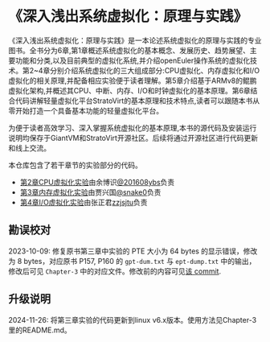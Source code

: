 # 《深入浅出系统虚拟化：原理与实践》

《深入浅出系统虚拟化：原理与实践》是一本论述系统虚拟化的原理与实践的专业图书。全书分为6章,第1章概述系统虚拟化的基本概念、发展历史、趋势展望、主要功能和分类,以及目前典型的虚拟化系统,并介绍openEuler操作系统的虚拟化技术。第2~4章分别介绍系统虚拟化的三大组成部分:CPU虚拟化、内存虚拟化和I/O虚拟化的相关原理,并配备相应实验便于读者理解。第5章介绍基于ARMv8的鲲鹏虚拟化架构,并概述其CPU、中断、内存、I/O和时钟虚拟化的基本原理。第6章结合代码讲解轻量虚拟化平台StratoVirt的基本原理和技术特点,读者可以跟随本书从零开始打造一个具备基本功能的轻量虚拟化平台。

为便于读者高效学习、深入掌握系统虚拟化的基本原理,本书的源代码及安装运行说明均保存于GiantVM和StratoVirt开源社区。后续将通过开源社区进行代码更新和线上交流。

本仓库包含了若干章节的实验部分的代码。

+ [第2章CPU虚拟化实验](./Chapter-2)由余博识[@201608ybs](https://github.com/201608ybs)负责
+ [第3章内存虚拟化实验](./Chapter-3)由贾兴国[@snake0](https://github.com/snake0)负责
+ [第4章I/O虚拟化实验](./Chapter-4)由张正君[zzjsjtu](https://github.com/zzjsjtu)负责

## 勘误校对

2023-10-09: 修复原书第三章中实验的 PTE 大小为 64 bytes 的显示错误，修改为 8 bytes，对应原书 P157, P160 的 `gpt-dum.txt` 与 `ept-dump.txt` 中的输出，修改后可见 `Chapter-3` 中的对应文件。修改前的内容可见[该 commit](https://github.com/GiantVM/Book/tree/86b1ae0c7d29b9cf1a1caceb66c68a030f3a0039).

## 升级说明
2024-11-26: 将第三章实验的代码更新到linux v6.x版本。使用方法见Chapter-3里的README.md。
